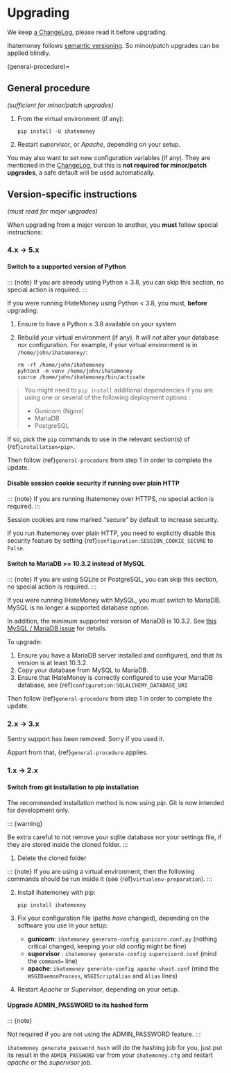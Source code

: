 # Upgrading

We keep [a ChangeLog](https://github.com/spiral-project/ihatemoney/blob/master/CHANGELOG.md),
please read it before upgrading.

Ihatemoney follows [semantic versioning](http://semver.org/). So minor/patch
upgrades can be applied blindly.

(general-procedure)=
## General procedure

*(sufficient for minor/patch upgrades)*

1.  From the virtual environment (if any):

        pip install -U ihatemoney

2.  Restart *supervisor*, or *Apache*, depending on your setup.

You may also want to set new configuration variables (if any). They are
mentioned in the
[ChangeLog](https://github.com/spiral-project/ihatemoney/blob/master/CHANGELOG.md),
but this is **not required for minor/patch upgrades**, a safe default
will be used automatically.

## Version-specific instructions

*(must read for major upgrades)*

When upgrading from a major version to another, you **must** follow
special instructions:

### 4.x → 5.x

#### Switch to a supported version of Python

::: {note}
If you are already using Python ≥ 3.8, you can skip this section, no
special action is required.
:::

If you were running IHateMoney using Python < 3.8, you must, **before**
upgrading:

1.  Ensure to have a Python ≥ 3.8 available on your system

2.  Rebuild your virtual environment (if any). It will *not* alter your
    database nor configuration. For example, if your virtual environment
    is in `/home/john/ihatemoney/`:

        rm -rf /home/john/ihatemoney
        pyhton3 -m venv /home/john/ihatemoney
        source /home/john/ihatemoney/bin/activate

> You might need to `pip install` additional dependencies if you are
> using one or several of the following deployment options :
>
> -   Gunicorn (Nginx)
> -   MariaDB
> -   PostgreSQL

If so, pick the `pip` commands to use in the relevant section(s) of
{ref}`installation<pip>`.

Then follow {ref}`general-procedure` from step 1 in order to complete the update.

#### Disable session cookie security if running over plain HTTP

::: {note}
If you are running Ihatemoney over HTTPS, no special action is required.
:::

Session cookies are now marked "secure" by default to increase
security.

If you run Ihatemoney over plain HTTP, you need to explicitly disable
this security feature by setting {ref}`configuration:SESSION_COOKIE_SECURE` to `False`.

#### Switch to MariaDB >= 10.3.2 instead of MySQL

::: {note}
If you are using SQLite or PostgreSQL, you can skip this section, no
special action is required.
:::

If you were running IHateMoney with MySQL, you must switch to MariaDB.
MySQL is no longer a supported database option.

In addition, the minimum supported version of MariaDB is 10.3.2. See
[this MySQL / MariaDB
issue](https://github.com/spiral-project/ihatemoney/issues/632) for
details.

To upgrade:

1.  Ensure you have a MariaDB server installed and configured, and that
    its version is at least 10.3.2.
2.  Copy your database from MySQL to MariaDB.
3.  Ensure that IHateMoney is correctly configured to use your MariaDB
    database, see {ref}`configuration:SQLALCHEMY_DATABASE_URI`

Then follow {ref}`general-procedure` from step 1 in order to complete the update.

### 2.x → 3.x

Sentry support has been removed. Sorry if you used it.

Appart from that, {ref}`general-procedure` applies.

### 1.x → 2.x

#### Switch from git installation to pip installation

The recommended installation method is now using *pip*. Git is now
intended for development only.

::: {warning}

Be extra careful to not remove your sqlite database nor your settings
file, if they are stored inside the cloned folder.
:::

1.  Delete the cloned folder

::: {note}
If you are using a virtual environment, then the following commands
should be run inside it (see {ref}`virtualenv-preparation`).
:::

2.  Install ihatemoney with pip:

        pip install ihatemoney

3.  Fix your configuration file (paths *have* changed), depending on the
    software you use in your setup:

    -   **gunicorn**: `ihatemoney generate-config gunicorn.conf.py`
        (nothing critical changed, keeping your old config might be
        fine)
    -   **supervisor** : `ihatemoney generate-config supervisord.conf`
        (mind the `command=` line)
    -   **apache**: `ihatemoney generate-config apache-vhost.conf` (mind
        the `WSGIDaemonProcess`, `WSGIScriptAlias` and `Alias` lines)

4.  Restart *Apache* or *Supervisor*, depending on your setup.

#### Upgrade ADMIN_PASSWORD to its hashed form

::: {note}

Not required if you are not using the ADMIN_PASSWORD feature.
:::

`ihatemoney generate_password_hash` will do the hashing job for you, just put
its result in the `ADMIN_PASSWORD` var from your `ihatemoney.cfg` and restart
*apache* or the *supervisor* job.
